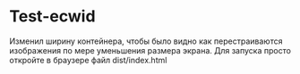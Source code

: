 # Test-ecwid
Изменил ширину контейнера, чтобы было видно как перестраиваются изображения по мере уменьшения размера экрана.
Для запуска просто откройте в браузере файл dist/index.html
